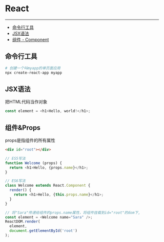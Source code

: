 # React

---

* [命令行工具](#命令行工具)
* [JSX语法](#jsx语法)
* [组件 - Component](#组件)

## 命令行工具

```bash
# 创建一个叫myapp的单页面应用
npx create-react-app myapp
```

## JSX语法

把HTML代码当作对象

```JavaScript
const element = <h1>Hello, world!</h1>;
```

## 组件&Props

props是指组件的所有属性

```HTML
<div id="root"></div>
```

```JavaScript
// ES5写法
function Welcome (props) {
  return <h1>Hello, {props.name}</h1>;
}

// ES6写法
class Welcome extends React.Component {
  render() {
    return <h1>Hello, {this.props.name}</h1>;
  }
}

// 将"Sara"传递给组件的props.name属性，将组件挂载到id="root"的dom下,
const element = <Welcome name="Sara" />;
ReactDOM.render(
  element,
  document.getElementById('root')
);
```



